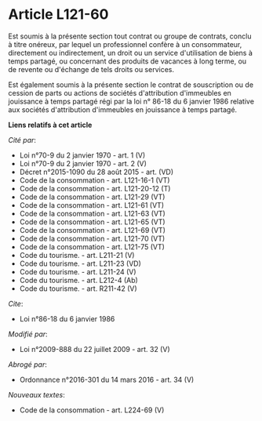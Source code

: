 # Article L121-60

Est soumis à la présente section tout contrat ou groupe de contrats, conclu à titre onéreux, par lequel un professionnel
confère à un consommateur, directement ou indirectement, un droit ou un service d'utilisation de biens à temps partagé, ou
concernant des produits de vacances à long terme, ou de revente ou d'échange de tels droits ou services. 

Est également soumis à la présente section le contrat de souscription ou de cession de parts ou actions de sociétés
d'attribution d'immeubles en jouissance à temps partagé régi par la loi n° 86-18 du 6 janvier 1986 relative aux sociétés
d'attribution d'immeubles en jouissance à temps partagé.

**Liens relatifs à cet article**

_Cité par_:

  - Loi n°70-9 du 2 janvier 1970 - art. 1 (V)
  - Loi n°70-9 du 2 janvier 1970 - art. 2 (V)
  - Décret n°2015-1090 du 28 août 2015 - art. (VD)
  - Code de la consommation - art. L121-16-1 (VT)
  - Code de la consommation - art. L121-20-12 (T)
  - Code de la consommation - art. L121-29 (VT)
  - Code de la consommation - art. L121-61 (VT)
  - Code de la consommation - art. L121-63 (VT)
  - Code de la consommation - art. L121-65 (VT)
  - Code de la consommation - art. L121-69 (VT)
  - Code de la consommation - art. L121-70 (VT)
  - Code de la consommation - art. L121-75 (VT)
  - Code du tourisme. - art. L211-21 (V)
  - Code du tourisme. - art. L211-23 (VD)
  - Code du tourisme. - art. L211-24 (V)
  - Code du tourisme. - art. L212-4 (Ab)
  - Code du tourisme. - art. R211-42 (V)

_Cite_:

  - Loi n°86-18 du 6 janvier 1986

_Modifié par_:

  - Loi n°2009-888 du 22 juillet 2009 - art. 32 (V)

_Abrogé par_:

  - Ordonnance n°2016-301 du 14 mars 2016 - art. 34 (V)

_Nouveaux textes_:

  - Code de la consommation - art. L224-69 (V)
